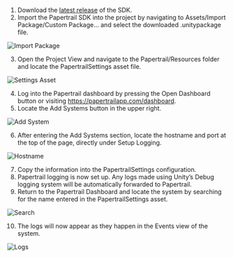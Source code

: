 ﻿1. Download the [latest release](https://github.com/jschieck/papertrailunitysdk/raw/develop/release/papertrail-sdk.unitypackage) of the SDK.
1. Import the Papertrail SDK into the project by navigating to Assets/Import Package/Custom Package… and select the downloaded .unitypackage file.

![Import Package](https://github.com/jschieck/papertrailunitysdk/blob/docs/assets/img/import_package.png?raw=true)

3. Open the Project View and navigate to the Papertrail/Resources folder and locate the PapertrailSettings asset file.

![Settings Asset](https://github.com/jschieck/papertrailunitysdk/blob/docs/assets/img/settings.png?raw=true)

4. Log into the Papertrail dashboard by pressing the Open Dashboard button or visiting <https://papertrailapp.com/dashboard>.
5. Locate the Add Systems button in the upper right.

![Add System](https://github.com/jschieck/papertrailunitysdk/blob/docs/assets/img/addsystem.png?raw=true)

6. After entering the Add Systems section, locate the hostname and port at the top of the page, directly under Setup Logging.

![Hostname](https://github.com/jschieck/papertrailunitysdk/blob/docs/assets/img/hostname.png?raw=true)

7. Copy the information into the PapertrailSettings configuration.
8. Papertrail logging is now set up. Any logs made using Unity’s Debug logging system will be automatically forwarded to Papertrail.
9. Return to the Papertrail Dashboard and locate the system by searching for the name entered in the PapertrailSettings asset.

![Search](https://github.com/jschieck/papertrailunitysdk/blob/docs/assets/img/search.png?raw=true)

10. The logs will now appear as they happen in the Events view of the system.

![Logs](https://github.com/jschieck/papertrailunitysdk/blob/docs/assets/img/logging.gif?raw=true)